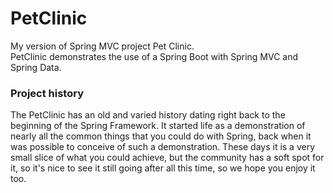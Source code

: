 # PetClinic
My version of Spring MVC project Pet Clinic.  
PetClinic demonstrates the use of a Spring Boot with Spring MVC and Spring Data.

### Project history
The PetClinic has an old and varied history dating right back to the beginning of the Spring Framework. It started life as a demonstration of nearly all the common things that you could do with Spring, back when it was possible to conceive of such a demonstration. These days it is a very small slice of what you could achieve, but the community has a soft spot for it, so it's nice to see it still going after all this time, so we hope you enjoy it too.

